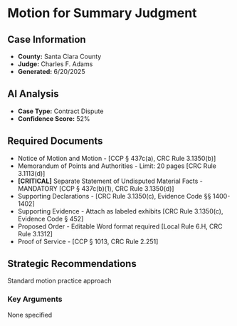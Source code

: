 # Motion for Summary Judgment

## Case Information
- **County:** Santa Clara County
- **Judge:** Charles F. Adams
- **Generated:** 6/20/2025

## AI Analysis
- **Case Type:** Contract Dispute
- **Confidence Score:** 52%

## Required Documents
- Notice of Motion and Motion - [CCP § 437c(a), CRC Rule 3.1350(b)]
- Memorandum of Points and Authorities - Limit: 20 pages [CRC Rule 3.1113(d)]
- **[CRITICAL]** Separate Statement of Undisputed Material Facts - MANDATORY [CCP § 437c(b)(1), CRC Rule 3.1350(d)]
- Supporting Declarations - [CRC Rule 3.1350(c), Evidence Code §§ 1400-1402]
- Supporting Evidence - Attach as labeled exhibits [CRC Rule 3.1350(c), Evidence Code § 452]
- Proposed Order - Editable Word format required [Local Rule 6.H, CRC Rule 3.1312]
- Proof of Service - [CCP § 1013, CRC Rule 2.251]

## Strategic Recommendations
Standard motion practice approach

### Key Arguments
None specified
